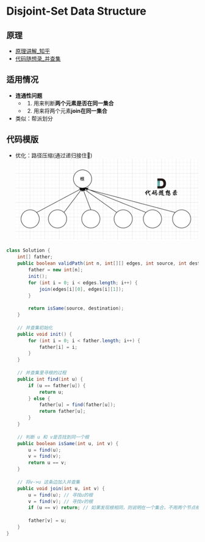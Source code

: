 # Disjoint-Set Data Structure
## 原理
* [原理讲解_知乎](https://zhuanlan.zhihu.com/p/93647900)
* [代码随想录_并查集](https://github.com/youngyangyang04/leetcode-master/blob/master/problems/%E5%9B%BE%E8%AE%BA%E5%B9%B6%E6%9F%A5%E9%9B%86%E7%90%86%E8%AE%BA%E5%9F%BA%E7%A1%80.md)

## 适用情况
* **连通性问题**
  * 1. 用来判断**两个元素是否在同一集合**
  * 2. 用来将两个元素**join在同一集合**
* 类似：帮派划分
  
## 代码模版
* 优化：路径压缩(通过递归接住🫴)
![image](./img/disjoint_set.png)
```java
class Solution {
    int[] father;
    public boolean validPath(int n, int[][] edges, int source, int destination) {
        father = new int[n];
        init();
        for (int i = 0; i < edges.length; i++) {
            join(edges[i][0], edges[i][1]);
        }

        return isSame(source, destination);
    }

    // 并查集初始化
    public void init() {
        for (int i = 0; i < father.length; i++) {
            father[i] = i;
        }
    }

    // 并查集里寻根的过程
    public int find(int u) {
        if (u == father[u]) {
            return u;
        } else {
            father[u] = find(father[u]);
            return father[u];
        }
    }

    // 判断 u 和 v是否找到同一个根
    public boolean isSame(int u, int v) {
        u = find(u);
        v = find(v);
        return u == v;
    }

    // 将v->u 这条边加入并查集
    public void join(int u, int v) {
        u = find(u); // 寻找u的根
        v = find(v); // 寻找v的根
        if (u == v) return; // 如果发现根相同，则说明在一个集合，不用两个节点相连直接返回

        father[v] = u;
    }
}
```
